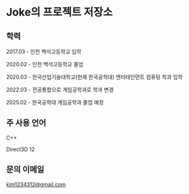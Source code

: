 <!--
## Hi there 👋
**joke3829/joke3829** is a ✨ _special_ ✨ repository because its `README.md` (this file) appears on your GitHub profile.

Here are some ideas to get you started:

- 🔭 I’m currently working on ...
- 🌱 I’m currently learning ...
- 👯 I’m looking to collaborate on ...
- 🤔 I’m looking for help with ...
- 💬 Ask me about ...
- 📫 How to reach me: ...
- 😄 Pronouns: ...
- ⚡ Fun fact: ...
-->
# Joke의 프로젝트 저장소

## 학력
2017.03 - 인천 백석고등학교 입학

2020.02 - 인천 백석고등학교 졸업

2020.03 - 한국산업기술대학교(현재 한국공학대) 엔터테인먼트 컴퓨팅 학과 입학

2022.03 - 전공통합으로 게임공학과로 학과 변경

2025.02 - 한국공학대 게임공학과 졸업 예정

## 주 사용 언어
C++

Direct3D 12

## 문의 이메일
kim1234312@gmail.com
